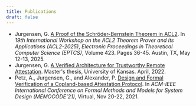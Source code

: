 ```yaml
---
title: Publications
draft: false
---
```


- Jurgensen, G. [A Proof of the Schröder-Bernstein Theorem in ACL2](/papers/schroeder-bernstein.pdf). In *19th International Workshop on the ACL2 Theorem Prover and Its Applications (ACL2-2025)*, *Electronic Proceedings in Theoretical Computer Science (EPTCS)*, Volume 423. Pages 36-45. Austin, TX, May 12-13, 2025.
- Jurgensen, G. [A Verified Architecture for Trustworthy Remote Attestation](/papers/thesis.pdf). Master's thesis, University of Kansas. April, 2022.
- Petz, A., Jurgensen, G., and Alexander, P. [Design and Formal Verification of a Copland-based Attestation Protocol](/papers/memocode21.pdf). In *ACM-IEEE International Conference on Formal Methods and Models for System Design (MEMOCODE'21)*, Virtual, Nov 20-22, 2021.
